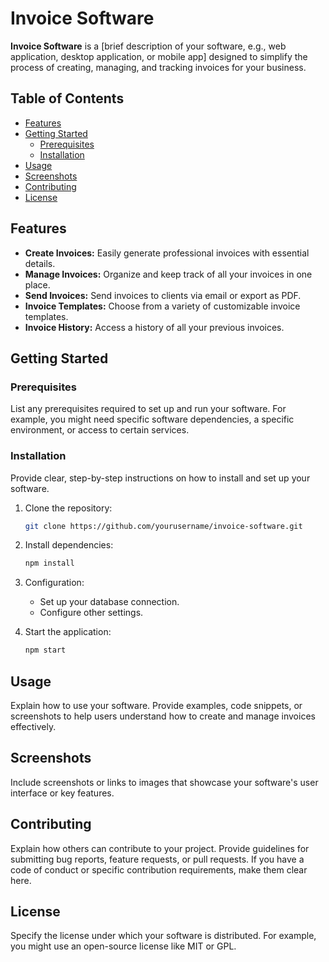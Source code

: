 # Invoice Software

**Invoice Software** is a [brief description of your software, e.g., web application, desktop application, or mobile app] designed to simplify the process of creating, managing, and tracking invoices for your business.

## Table of Contents

- [Features](#features)
- [Getting Started](#getting-started)
  - [Prerequisites](#prerequisites)
  - [Installation](#installation)
- [Usage](#usage)
- [Screenshots](#screenshots)
- [Contributing](#contributing)
- [License](#license)

## Features

- **Create Invoices:** Easily generate professional invoices with essential details.
- **Manage Invoices:** Organize and keep track of all your invoices in one place.
- **Send Invoices:** Send invoices to clients via email or export as PDF.
- **Invoice Templates:** Choose from a variety of customizable invoice templates.
- **Invoice History:** Access a history of all your previous invoices.

## Getting Started

### Prerequisites

List any prerequisites required to set up and run your software. For example, you might need specific software dependencies, a specific environment, or access to certain services.

### Installation

Provide clear, step-by-step instructions on how to install and set up your software.

1. Clone the repository:

   ```bash
   git clone https://github.com/yourusername/invoice-software.git
   ```

2. Install dependencies:

   ```bash
   npm install
   ```

3. Configuration:

   - Set up your database connection.
   - Configure other settings.

4. Start the application:

   ```bash
   npm start
   ```

## Usage

Explain how to use your software. Provide examples, code snippets, or screenshots to help users understand how to create and manage invoices effectively.

## Screenshots

Include screenshots or links to images that showcase your software's user interface or key features.

## Contributing

Explain how others can contribute to your project. Provide guidelines for submitting bug reports, feature requests, or pull requests. If you have a code of conduct or specific contribution requirements, make them clear here.

## License

Specify the license under which your software is distributed. For example, you might use an open-source license like MIT or GPL.
